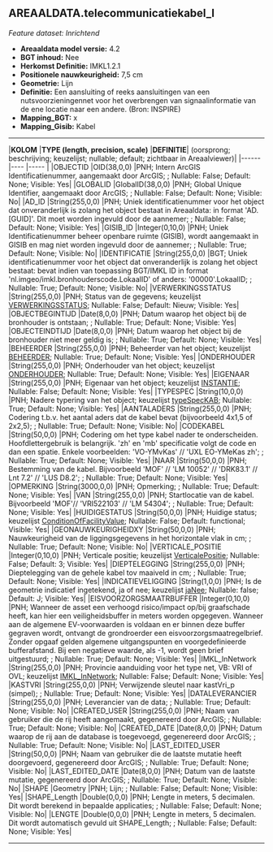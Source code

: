## AREAALDATA.telecommunicatiekabel_l

*Feature dataset: Inrichtend*


* __Areaaldata model versie:__ 4.2
* __BGT inhoud:__ Nee
* __Herkomst Definitie:__ IMKL1.2.1
* __Positionele nauwkeurigheid:__ 7,5 cm
* __Geometrie:__ Lijn
* __Definitie:__ Een aansluiting of reeks aansluitingen van een nutsvoorzieningennet voor het overbrengen van signaalinformatie van de ene locatie naar een andere. (Bron: INSPIRE)
* __Mapping_BGT:__ x
* __Mapping_Gisib:__ Kabel

***

|__KOLOM__                             |__TYPE (length, precision, scale)__          	          |__DEFINITIE__| (oorsprong; beschrijving; keuzelijst; nullable; default; zichtbaar in Areaalviewer)|
|------                              |----                 |-----    |
|OBJECTID                            |OID(38,0,0)          |PNH; Intern ArcGIS Identificatienummer, aangemaakt door ArcGIS; ; Nullable: False; Default: None; Visible: Yes|
|GLOBALID                            |GlobalID(38,0,0)     |PNH; Global Unique Identifier,  aangemaakt door ArcGIS; ; Nullable: False; Default: None; Visible: No|
|AD_ID                               |String(255,0,0)      |PNH; Uniek identificatienummer voor het object dat onveranderlijk is zolang het object bestaat in Areaaldata: in format 'AD.[GUID]'. Dit moet worden ingevuld door de aannemer; ; Nullable: False; Default: None; Visible: Yes|
|GISIB_ID                            |Integer(0,10,0)      |PNH; Uniek Identificatienummer beheer openbare ruimte (GISIB), wordt aangemaakt in GISIB en mag niet worden ingevuld door de aannemer; ; Nullable: True; Default: None; Visible: No|
|IDENTIFICATIE                       |String(255,0,0)      |BGT; Uniek identificatienummer voor het object dat onveranderlijk is zolang het object bestaat: bevat indien van toepassing BGT/IMKL ID in format 'nl.imgeo/imkl.bronhouderscode.LokaalID' of anders: '00000'.LokaalID; ; Nullable: True; Default: None; Visible: No|
|VERWERKINGSSTATUS                   |String(255,0,0)      |PNH; Status van de gegevens; keuzelijst [VERWERKINGSSTATUS](http://provincienh.github.io/Leveren_Geoinformatie/keuzelijsten/VERWERKINGSSTATUS.md); Nullable: False; Default: Nieuw; Visible: Yes|
|OBJECTBEGINTIJD                     |Date(8,0,0)          |PNH; Datum waarop het object bij de bronhouder is ontstaan; ; Nullable: True; Default: None; Visible: Yes|
|OBJECTEINDTIJD                      |Date(8,0,0)          |PNH; Datum waarop het object bij de bronhouder niet meer geldig is; ; Nullable: True; Default: None; Visible: Yes|
|BEHEERDER                           |String(255,0,0)      |PNH; Beheerder van het object; keuzelijst [BEHEERDER](http://provincienh.github.io/Leveren_Geoinformatie/keuzelijsten/BEHEERDER.md); Nullable: True; Default: None; Visible: Yes|
|ONDERHOUDER                         |String(255,0,0)      |PNH; Onderhouder van het object; keuzelijst [ONDERHOUDER](http://provincienh.github.io/Leveren_Geoinformatie/keuzelijsten/ONDERHOUDER.md); Nullable: True; Default: None; Visible: Yes|
|EIGENAAR                            |String(255,0,0)      |PNH; Eigenaar van het object; keuzelijst [INSTANTIE](http://provincienh.github.io/Leveren_Geoinformatie/keuzelijsten/INSTANTIE.md); Nullable: False; Default: None; Visible: Yes|
|TYPESPEC                            |String(10,0,0)       |PNH; Nadere typering van het object; keuzelijst [typeSpecKAB](http://provincienh.github.io/Leveren_Geoinformatie/keuzelijsten/typeSpecKAB.md); Nullable: True; Default: None; Visible: Yes|
|AANTALADERS                         |String(255,0,0)      |PNH; Codering t.b.v. het aantal aders dat de kabel bevat (bijvoorbeeld 4x1,5 of 2x2,5); ; Nullable: True; Default: None; Visible: No|
|CODEKABEL                           |String(50,0,0)       |PNH; Codering om het type kabel nader te onderscheiden. Hoofdlettergebruik is belangrijk. 'zh' en 'mb' specificatie volgt de code en dan een spatie. Enkele voorbeelden: 'VO-YMvKas' // 'UXL EO-YMeKas zh'; ; Nullable: True; Default: None; Visible: Yes|
|NAAR                                |String(50,0,0)       |PNH; Bestemming van de kabel. Bijvoorbeeld 'MOF' // 'LM 10052' // 'DRK83.1' // Lnt 7.2' // 'LUS D8.2'; ; Nullable: True; Default: None; Visible: Yes|
|OPMERKING                           |String(3000,0,0)     |PNH; Opmerking; ; Nullable: True; Default: None; Visible: Yes|
|VAN                                 |String(255,0,0)      |PNH; Startlocatie van de kabel. Bijvoorbeeld 'MOF'// 'VRI522103' // 'LM 54304'; ; Nullable: True; Default: None; Visible: Yes|
|HUIDIGESTATUS                       |String(50,0,0)       |PNH; Huidige status; keuzelijst [ConditionOfFacilityValue](http://provincienh.github.io/Leveren_Geoinformatie/keuzelijsten/ConditionOfFacilityValue.md); Nullable: False; Default: functional; Visible: Yes|
|GEONAUWKEURIGHEIDXY                 |String(50,0,0)       |PNH; Nauwkeurigheid van de liggingsgegevens in het horizontale vlak in cm; ; Nullable: True; Default: None; Visible: No|
|VERTICALE_POSITIE                   |Integer(0,10,0)      |PNH; Verticale positie; keuzelijst [VerticalePositie](http://provincienh.github.io/Leveren_Geoinformatie/keuzelijsten/VerticalePositie.md); Nullable: False; Default: 3; Visible: Yes|
|DIEPTELEGGING                       |String(255,0,0)      |PNH; Dieptelegging van de gehele kabel tov maaiveld in cm; ; Nullable: True; Default: None; Visible: Yes|
|INDICATIEVELIGGING                  |String(1,0,0)        |PNH; Is de geometrie indicatief ingetekend, ja of nee; keuzelijst [jaNee](http://provincienh.github.io/Leveren_Geoinformatie/keuzelijsten/jaNee.md); Nullable: false; Default: J; Visible: Yes|
|EISVOORZORGSMAATRBUFFER             |Integer(0,10,0)      |PNH; Wanneer de asset een verhoogd risico/impact op/bij graafschade heeft, kan hier een veiligheidsbuffer in meters worden opgegeven. Wanneer aan de algemene EV-voorwaarden is voldaan en er binnen deze buffer gegraven wordt, ontvangt de grondroerder een eisvoorzorgsmaatregelbrief. Zonder opgaaf gelden algemene uitgangspunten en voorgedefinieerde bufferafstand. Bij een negatieve waarde, als -1, wordt geen brief uitgestuurd; ; Nullable: True; Default: None; Visible: Yes|
|IMKL_InNetwork                      |String(255,0,0)      |PNH; Provincie aanduiding voor het type net, VB: VRI of OVL; keuzelijst [IMKL_InNetwork](http://provincienh.github.io/Leveren_Geoinformatie/keuzelijsten/IMKL_InNetwork.md); Nullable: False; Default: None; Visible: Yes|
|KASTVRI                             |String(255,0,0)      |PNH; Verwijzende sleutel naar kastVri_p (simpel); ; Nullable: True; Default: None; Visible: Yes|
|DATALEVERANCIER                     |String(255,0,0)      |PNH; Leverancier van de data; ; Nullable: True; Default: None; Visible: No|
|CREATED_USER                        |String(255,0,0)      |PNH; Naam van gebruiker die de rij heeft aangemaakt, gegenereerd door ArcGIS; ; Nullable: True; Default: None; Visible: No|
|CREATED_DATE                        |Date(8,0,0)          |PNH; Datum waarop de rij aan de database is toegevoegd, gegenereerd door ArcGIS; ; Nullable: True; Default: None; Visible: No|
|LAST_EDITED_USER                    |String(50,0,0)       |PNH; Naam van gebruiker die de laatste mutatie heeft doorgevoerd, gegenereerd door ArcGIS; ; Nullable: True; Default: None; Visible: No|
|LAST_EDITED_DATE                    |Date(8,0,0)          |PNH; Datum van de laatste mutatie, gegenereerd door ArcGIS; ; Nullable: True; Default: None; Visible: No|
|SHAPE                               |Geometry             |PNH; Lijn; ; Nullable: False; Default: None; Visible: Yes|
|SHAPE_Length                        |Double(0,0,0)        |PNH; Lengte in meters, 5 decimalen. Dit wordt berekend in bepaalde applicaties; ; Nullable: False; Default: None; Visible: No|
|LENGTE                              |Double(0,0,0)        |PNH; Lengte in meters, 5 decimalen. Dit wordt automatisch gevuld uit SHAPE_Length; ; Nullable: False; Default: None; Visible: Yes|


***

